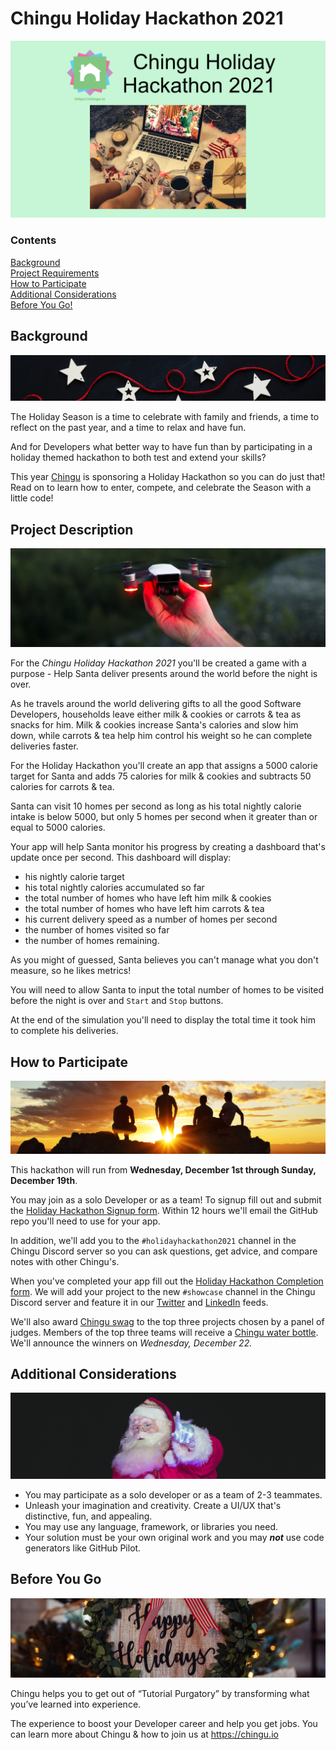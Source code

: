# Chingu Holiday Hackathon 2021

![Chingu Holiday Hackathon 2021](./public/Chingu_Hackathon_Banner.png)

### Contents

[Background](#background) 
<br/>
[Project Requirements](#project-requirements) 
<br/>
[How to Participate](#how-to-participate)
<br/>
[Additional Considerations](#additional-considerations)
<br/>
[Before You Go!](#before-you-go) 

## Background 
![Background](./public/background_section_banner.jpeg)

The Holiday Season is a time to celebrate with family and friends, a time to reflect on the past year, and a time to relax and have fun.

And for Developers what better way to have fun than by participating in a holiday themed hackathon to both test and extend your skills?

This year [Chingu](https://chingu.io) is sponsoring a Holiday Hackathon so you can do just that! Read on to learn how to enter, compete, and celebrate the Season with a little code!
## Project Description
![Project Description](./public/project_section_banner.jpg)

For the *_Chingu Holiday Hackathon 2021_* you'll be created a game with a purpose - Help Santa deliver presents around the world before the night is over.

As he travels around the world delivering gifts to all the good Software Developers, households leave either milk & cookies or carrots & tea as snacks for him. Milk & cookies increase Santa's calories and slow him down, while carrots & tea help him control his weight so he can complete deliveries faster.

For the Holiday Hackathon you'll create an app that assigns a 5000 calorie target for Santa and adds 75 calories for milk & cookies and subtracts 50 calories for carrots & tea. 

Santa can visit 10 homes per second as long as his total nightly calorie intake is below 5000, but only 5 homes per second when it greater than or equal to 5000 calories. 

Your app will help Santa monitor his progress by creating a dashboard that's update once per second. This dashboard will display: 

- his nightly calorie target
- his total nightly calories accumulated so far
- the total number of homes who have left him milk & cookies
- the total number of homes who have left him carrots & tea
- his current delivery speed as a number of homes per second
- the number of homes visited so far
- the number of homes remaining.

As you might of guessed, Santa believes you can't manage what you don't measure, so he likes metrics!

You will need to allow Santa to input the total number of homes to be visited before the night is over and `Start` and `Stop` buttons.

At the end of the simulation you'll need to display the total time it took him to complete his deliveries.

## How to Participate
![How to Participate](./public/participate_section_banner.jpg)

This hackathon will run from **Wednesday, December 1st through Sunday, December 19th**.

You may join as a solo Developer or as a team! To signup fill out and submit the [Holiday Hackathon Signup form](). Within 12 hours we'll email the GitHub repo you'll need to use for your app.

In addition, we'll add you to the `#holidayhackathon2021` channel in the Chingu Discord server so you can ask questions, get advice, and compare notes with other Chingu's.

When you've completed your app fill out the [Holiday Hackathon Completion form](). We will add your project to the new `#showcase` channel in the Chingu Discord server and feature it in our [Twitter](https://twitter.com/ChinguCollabs) and [LinkedIn](https://www.linkedin.com/company/chingu-os) feeds.

We'll also award [Chingu swag](https://chingu.myspreadshop.com/) to the top three projects chosen by a panel of judges. Members of the top three teams will receive a [Chingu water bottle](https://tinyurl.com/yyaub5gh). We'll announce the winners on *_Wednesday, December 22._*

## Additional Considerations
![Additional Considerations](./public/considerations_section_banner.jpg)

- You may participate as a solo developer or as a team of 2-3 teammates.
- Unleash your imagination and creativity. Create a UI/UX that's distinctive, fun, and appealing.
- You may use any language, framework, or libraries you need.
- Your solution must be your own original work and you may **_not_** use code generators like GitHub Pilot.

## Before You Go
![Before You Go](./public/before_section_banner.jpg)

Chingu helps you to get out of “Tutorial Purgatory” by transforming what you’ve learned into experience. 

The experience to boost your Developer career and help you get jobs.
You can learn more about Chingu & how to join us at https://chingu.io